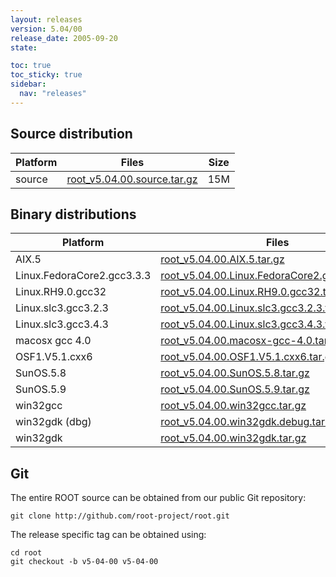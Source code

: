 ```yaml
---
layout: releases
version: 5.04/00
release_date: 2005-09-20
state:

toc: true
toc_sticky: true
sidebar:
  nav: "releases"
---
```



## Source distribution

| Platform       | Files | Size |
|-----------|-------|-----|
| source | [root_v5.04.00.source.tar.gz](https://root.cern/download/root_v5.04.00.source.tar.gz) |  15M |


## Binary distributions

| Platform       | Files | Size |
|-----------|-------|-----|
| AIX.5 | [root_v5.04.00.AIX.5.tar.gz](https://root.cern/download/root_v5.04.00.AIX.5.tar.gz) |  37M |
| Linux.FedoraCore2.gcc3.3.3 | [root_v5.04.00.Linux.FedoraCore2.gcc3.3.3.tar.gz](https://root.cern/download/root_v5.04.00.Linux.FedoraCore2.gcc3.3.3.tar.gz) |  36M |
| Linux.RH9.0.gcc32 | [root_v5.04.00.Linux.RH9.0.gcc32.tar.gz](https://root.cern/download/root_v5.04.00.Linux.RH9.0.gcc32.tar.gz) |  28M |
| Linux.slc3.gcc3.2.3 | [root_v5.04.00.Linux.slc3.gcc3.2.3.tar.gz](https://root.cern/download/root_v5.04.00.Linux.slc3.gcc3.2.3.tar.gz) |  27M |
| Linux.slc3.gcc3.4.3 | [root_v5.04.00.Linux.slc3.gcc3.4.3.tar.gz](https://root.cern/download/root_v5.04.00.Linux.slc3.gcc3.4.3.tar.gz) |  30M |
| macosx gcc 4.0 | [root_v5.04.00.macosx-gcc-4.0.tar.gz](https://root.cern/download/root_v5.04.00.macosx-gcc-4.0.tar.gz) |  21M |
| OSF1.V5.1.cxx6 | [root_v5.04.00.OSF1.V5.1.cxx6.tar.gz](https://root.cern/download/root_v5.04.00.OSF1.V5.1.cxx6.tar.gz) |  33M |
| SunOS.5.8 | [root_v5.04.00.SunOS.5.8.tar.gz](https://root.cern/download/root_v5.04.00.SunOS.5.8.tar.gz) |  33M |
| SunOS.5.9 | [root_v5.04.00.SunOS.5.9.tar.gz](https://root.cern/download/root_v5.04.00.SunOS.5.9.tar.gz) |  29M |
| win32gcc | [root_v5.04.00.win32gcc.tar.gz](https://root.cern/download/root_v5.04.00.win32gcc.tar.gz) |  31M |
| win32gdk (dbg) | [root_v5.04.00.win32gdk.debug.tar.gz](https://root.cern/download/root_v5.04.00.win32gdk.debug.tar.gz) |  60M |
| win32gdk | [root_v5.04.00.win32gdk.tar.gz](https://root.cern/download/root_v5.04.00.win32gdk.tar.gz) |  32M |


## Git
The entire ROOT source can be obtained from our public Git repository:

~~~
git clone http://github.com/root-project/root.git
~~~
The release specific tag can be obtained using:
~~~
cd root
git checkout -b v5-04-00 v5-04-00
~~~

